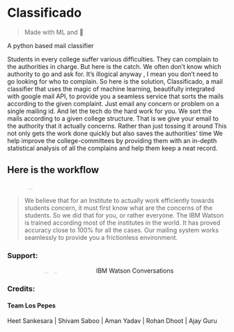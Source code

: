 

# Classificado 

>Made with ML and :snake:

A python based mail classifier 

Students in every college suffer various difficulties. They can complain to the authorities in charge. But here is the catch. We often don’t know which authority to go and ask for. It’s illogical anyway , I mean you don’t need to go looking for who to complain.
So here is the solution, Classificado, a mail classifier that uses the magic of machine learning, beautifully integrated with google mail API, to provide you a seamless service that sorts the mails according to the given complaint.
Just email any concern or problem on a single mailing id. And let the tech do the hard work for you. We sort the mails according to a given college structure. That is we give your email to the authority that it actually concerns. Rather than just tossing it around
This not only gets the work done quickly but also saves the authorities' time 
We help improve the college-committees by providing them with an in-depth statistical analysis of all the complains and help them keep a neat record. 


## Here is the workflow
<img src="workflow.png" alt="Drawing" style="width: 200px;height: 1px;align: center;"/>

>We believe that for an Institute to actually work efficiently towards students concern, it must first know what are the concerns of the students. So we did that for you, or rather everyone. The IBM Watson is trained according most of the institutes in the world. It has proved accuracy close to 100% for all the cases. Our mailing system works seamlessly to provide you a frictionless environment. 

### Support: 

<img src="ibm.png" alt="Drawing" style="width: 200px;height: 1px;align: left;"/>
IBM Watson Conversations

### Credits:
#### Team Los Pepes
Heet Sankesara |
Shivam Saboo | 
Aman Yadav | 
Rohan Dhoot | 
Ajay Guru
